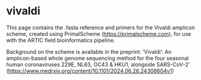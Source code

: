 # vivaldi
This page contains the .fasta reference and primers for the Vivaldi amplicon scheme, created using PrimalScheme (https://primalscheme.com), for use with the ARTIC field bioinformatics pipeline.

Background on the scheme is available in the preprint: ‘Vivaldi’: An amplicon-based whole genome sequencing method for the four seasonal human coronaviruses 229E, NL63, OC43 & HKU1, alongside SARS-CoV-2’ (https://www.medrxiv.org/content/10.1101/2024.06.26.24308604v1)
